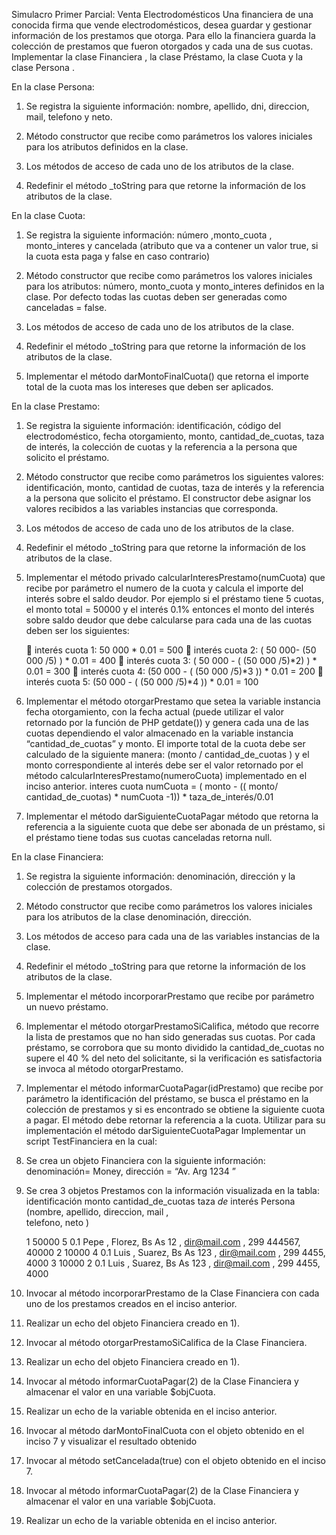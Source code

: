  Simulacro Primer Parcial: Venta Electrodomésticos
Una financiera de una conocida firma que vende electrodomésticos, desea guardar y gestionar información de los
prestamos que otorga. Para ello la financiera guarda la colección de prestamos que fueron otorgados y cada una
de sus cuotas.
Implementar la clase Financiera , la clase Préstamo, la clase Cuota y la clase Persona .

En la clase Persona:

1. Se registra la siguiente información: nombre, apellido, dni, direccion, mail, telefono y neto.

2. Método constructor que recibe como parámetros los valores iniciales para los atributos definidos en la
    clase.

3. Los métodos de acceso de cada uno de los atributos de la clase.

4. Redefinir el método _toString para que retorne la información de los atributos de la clase.
    

En la clase Cuota:

1. Se registra la siguiente información: número ,monto_cuota , monto_interes y cancelada (atributo que va a
    contener un valor true, si la cuota esta paga y false en caso contrario)

2. Método constructor que recibe como parámetros los valores iniciales para los atributos: número,
    monto_cuota y monto_interes definidos en la clase. Por defecto todas las cuotas deben ser generadas
    como canceladas = false.

3. Los métodos de acceso de cada uno de los atributos de la clase.

4. Redefinir el método _toString para que retorne la información de los atributos de la clase.

5. Implementar el método darMontoFinalCuota() que retorna el importe total de la cuota mas los intereses
    que deben ser aplicados.


En la clase Prestamo:

1. Se registra la siguiente información: identificación, código del electrodoméstico, fecha otorgamiento,
    monto, cantidad_de_cuotas, taza de interés, la colección de cuotas y la referencia a la persona que solicito el préstamo.

2. Método constructor que recibe como parámetros los siguientes valores: identificación, monto, cantidad
    de cuotas, taza de interés y la referencia a la persona que solicito el préstamo. El constructor debe asignar los valores recibidos a las variables instancias que corresponda.

3. Los métodos de acceso de cada uno de los atributos de la clase.

4. Redefinir el método _toString para que retorne la información de los atributos de la clase.

5. Implementar el método privado calcularInteresPrestamo(numCuota) que recibe por parámetro el numero de la cuota y calcula el importe del interés sobre el saldo deudor.
    Por ejemplo si el préstamo tiene 5 cuotas, el monto total = 50000 y el interés 0.1% entonces el monto del
    interés sobre saldo deudor que debe calcularse para cada una de las cuotas deben ser los siguientes:

     interés cuota 1: 50 000 * 0.01 = 500
     interés cuota 2: ( 50 000- (50 000 /5) ) * 0.01 = 400
     interés cuota 3: ( 50 000 - ( (50 000 /5)*2) ) * 0.01 = 300
     interés cuota 4: (50 000 - ( (50 000 /5)*3 )) * 0.01 = 200
     interés cuota 5: (50 000 - ( (50 000 /5)*4 )) * 0.01 = 100

6. Implementar el método otorgarPrestamo que setea la variable instancia fecha otorgamiento, con la
    fecha actual (puede utilizar el valor retornado por la función de PHP getdate()) y genera cada una de las
    cuotas dependiendo el valor almacenado en la variable instancia “cantidad_de_cuotas” y monto. El
    importe total de la cuota debe ser calculado de la siguiente manera: (monto / cantidad_de_cuotas )
    y el monto correspondiente al interés debe ser el valor retornado por el método calcularInteresPrestamo(numeroCuota) implementado en el inciso anterior.
    interes cuota numCuota = ( monto - (( monto/ cantidad_de_cuotas) * numCuota -1)) * taza_de_interés/0.01

7. Implementar el método darSiguienteCuotaPagar método que retorna la referencia a la siguiente cuota
    que debe ser abonada de un préstamo, si el préstamo tiene todas sus cuotas canceladas retorna null.


En la clase Financiera:

1. Se registra la siguiente información: denominación, dirección y la colección de prestamos otorgados.

2. Método constructor que recibe como parámetros los valores iniciales para los atributos de la clase denominación, dirección.

3. Los métodos de acceso para cada una de las variables instancias de la clase.

4. Redefinir el método _toString para que retorne la información de los atributos de la clase.

5. Implementar el método incorporarPrestamo que recibe por parámetro un nuevo préstamo.

6. Implementar el método otorgarPrestamoSiCalifica, método que recorre la lista de prestamos que no
    han sido generadas sus cuotas. Por cada préstamo, se corrobora que su monto dividido la
    cantidad_de_cuotas no supere el 40 % del neto del solicitante, si la verificación es satisfactoria se invoca
    al método otorgarPrestamo.

7. Implementar el método informarCuotaPagar(idPrestamo) que recibe por parámetro la identificación del
    préstamo, se busca el préstamo en la colección de prestamos y si es encontrado se obtiene la siguiente
    cuota a pagar. El método debe retornar la referencia a la cuota. Utilizar para su implementación el método darSiguienteCuotaPagar
    Implementar un script TestFinanciera en la cual:

1. Se crea un objeto Financiera con la siguiente información: denominación= Money, dirección = “Av. Arg
    1234 ”
2. Se crea 3 objetos Prestamos con la información visualizada en la tabla:
    identificación monto cantidad_de_cuotas taza _de_ interés Persona (nombre, apellido, direccion, mail ,  
    telefono, neto )
 
    1 50000 5 0.1 Pepe , Florez, Bs As 12 , dir@mail.com , 299
    444567, 40000
    2 10000 4 0.1 Luis , Suarez, Bs As 123 , dir@mail.com , 299
    4455, 4000
    3 10000 2 0.1 Luis , Suarez, Bs As 123 , dir@mail.com , 299
    4455, 4000

3. Invocar al método incorporarPrestamo de la Clase Financiera con cada uno de los prestamos creados
    en el inciso anterior.

4. Realizar un echo del objeto Financiera creado en 1).

5. Invocar al método otorgarPrestamoSiCalifica de la Clase Financiera.

6. Realizar un echo del objeto Financiera creado en 1).

7. Invocar al método informarCuotaPagar(2) de la Clase Financiera y almacenar el valor en una variable
    $objCuota.

8. Realizar un echo de la variable obtenida en el inciso anterior.

9. Invocar al método darMontoFinalCuota con el objeto obtenido en el inciso 7 y visualizar el resultado obtenido


10. Invocar al método setCancelada(true) con el objeto obtenido en el inciso 7.

11. Invocar al método informarCuotaPagar(2) de la Clase Financiera y almacenar el valor en una variable
    $objCuota.

12. Realizar un echo de la variable obtenida en el inciso anterior.